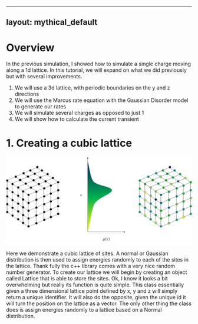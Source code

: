 
---
layout: mythical_default
--- 

# Overview

In the previous simulation, I showed how to simulate a single charge moving along a 1d lattice. In this tutorial, we will expand on what we did previously but with several improvements. 

1. We will use a 3d lattice, with periodic boundaries on the y and z directions
2. We will use the Marcus rate equation with the Gaussian Disorder model to generate our rates
3. We will simulate several charges as opposed to just 1
4. We will show how to calculate the current transient

# 1. Creating a cubic lattice 

![CubicLattice](https://github.com/JoshuaSBrown/CoarseGrainSites/blob/master/CoarseGrainSites/doc/CubicLattice.jpg)

Here we demonstrate a cubic lattice of sites. A normal or Gaussian distribution is then used to assign energies randomly to each of the sites in the lattice. Thank fully the c++ library comes with a very nice random number generator. To create our lattice we will begin by creating an object called Lattice that is able to store the sites. Ok, I know it looks a bit overwhelming but really its function is quite simple. This class essentially given a three dimensional lattice point defined by x, y and z will simply return a unique identifier. It will also do the opposite, given the unique id it will turn the position on the lattice as a vector. The only other thing the class does is assign energies randomly to a lattice based on a Normal distribution. 
